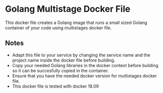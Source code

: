 Golang Multistage Docker File 
==============================

This docker file creates a Golang image that runs a small sized Golang container of your code using multistages docker file.


## Notes

* Adapt this file to your service by changing the service name and the project name inside the docker file before building.
* Copy your needed Golang libraries in the docker context before building so it can be succesfully copied in the container.
* Ensure that you have the needed docker version for multistages docker file.
* This docker file is tested with docker 18.09
